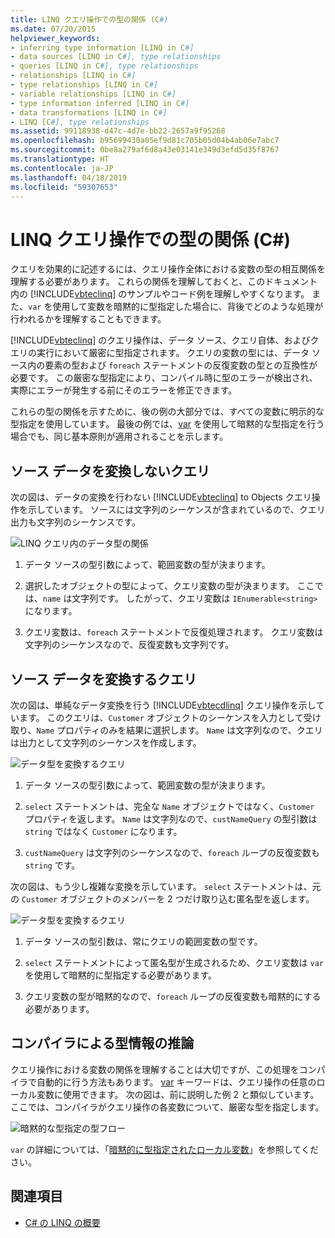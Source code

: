```yaml
---
title: LINQ クエリ操作での型の関係 (C#)
ms.date: 07/20/2015
helpviewer_keywords:
- inferring type information [LINQ in C#]
- data sources [LINQ in C#], type relationships
- queries [LINQ in C#], type relationships
- relationships [LINQ in C#]
- type relationships [LINQ in C#]
- variable relationships [LINQ in C#]
- type information inferred [LINQ in C#]
- data transformations [LINQ in C#]
- LINQ [C#], type relationships
ms.assetid: 99118938-d47c-4d7e-bb22-2657a9f95268
ms.openlocfilehash: b95699430a05ef9d81c705b05d04b4ab06e7abc7
ms.sourcegitcommit: 0be8a279af6d8a43e03141e349d3efd5d35f8767
ms.translationtype: HT
ms.contentlocale: ja-JP
ms.lasthandoff: 04/18/2019
ms.locfileid: "59307653"
---
```

# <a name="type-relationships-in-linq-query-operations-c"></a>LINQ クエリ操作での型の関係 (C#)
クエリを効果的に記述するには、クエリ操作全体における変数の型の相互関係を理解する必要があります。 これらの関係を理解しておくと、このドキュメント内の [!INCLUDE[vbteclinq](~/includes/vbteclinq-md.md)] のサンプルやコード例を理解しやすくなります。 また、`var` を使用して変数を暗黙的に型指定した場合に、背後でどのような処理が行われるかを理解することもできます。  
  
 [!INCLUDE[vbteclinq](~/includes/vbteclinq-md.md)] のクエリ操作は、データ ソース、クエリ自体、およびクエリの実行において厳密に型指定されます。 クエリの変数の型には、データ ソース内の要素の型および `foreach` ステートメントの反復変数の型との互換性が必要です。 この厳密な型指定により、コンパイル時に型のエラーが検出され、実際にエラーが発生する前にそのエラーを修正できます。  
  
 これらの型の関係を示すために、後の例の大部分では、すべての変数に明示的な型指定を使用しています。 最後の例では、[var](../../../../csharp/language-reference/keywords/var.md) を使用して暗黙的な型指定を行う場合でも、同じ基本原則が適用されることを示します。  
  
## <a name="queries-that-do-not-transform-the-source-data"></a>ソース データを変換しないクエリ  
 次の図は、データの変換を行わない [!INCLUDE[vbteclinq](~/includes/vbteclinq-md.md)] to Objects クエリ操作を示しています。 ソースには文字列のシーケンスが含まれているので、クエリ出力も文字列のシーケンスです。  
  
 ![LINQ クエリ内のデータ型の関係](../../../../csharp/programming-guide/concepts/linq/media/linq_flow1.png "LINQ_flow1")  
  
1. データ ソースの型引数によって、範囲変数の型が決まります。  
  
2. 選択したオブジェクトの型によって、クエリ変数の型が決まります。 ここでは、`name` は文字列です。 したがって、クエリ変数は `IEnumerable<string>` になります。  
  
3. クエリ変数は、`foreach` ステートメントで反復処理されます。 クエリ変数は文字列のシーケンスなので、反復変数も文字列です。  
  
## <a name="queries-that-transform-the-source-data"></a>ソース データを変換するクエリ  
 次の図は、単純なデータ変換を行う [!INCLUDE[vbtecdlinq](~/includes/vbtecdlinq-md.md)] クエリ操作を示しています。 このクエリは、`Customer` オブジェクトのシーケンスを入力として受け取り、`Name` プロパティのみを結果に選択します。 `Name` は文字列なので、クエリは出力として文字列のシーケンスを作成します。  
  
 ![データ型を変換するクエリ](../../../../csharp/programming-guide/concepts/linq/media/linq_flow2.png "LINQ_flow2")  
  
1. データ ソースの型引数によって、範囲変数の型が決まります。  
  
2. `select` ステートメントは、完全な `Name` オブジェクトではなく、`Customer` プロパティを返します。 `Name` は文字列なので、`custNameQuery` の型引数は `string` ではなく `Customer` になります。  
  
3. `custNameQuery` は文字列のシーケンスなので、`foreach` ループの反復変数も `string` です。  
  
 次の図は、もう少し複雑な変換を示しています。 `select` ステートメントは、元の `Customer` オブジェクトのメンバーを 2 つだけ取り込む匿名型を返します。  
  
 ![データ型を変換するクエリ](../../../../csharp/programming-guide/concepts/linq/media/linq_flow3.png "LINQ_flow3")  
  
1. データ ソースの型引数は、常にクエリの範囲変数の型です。  
  
2. `select` ステートメントによって匿名型が生成されるため、クエリ変数は `var` を使用して暗黙的に型指定する必要があります。  
  
3. クエリ変数の型が暗黙的なので、`foreach` ループの反復変数も暗黙的にする必要があります。  
  
## <a name="letting-the-compiler-infer-type-information"></a>コンパイラによる型情報の推論  
 クエリ操作における変数の関係を理解することは大切ですが、この処理をコンパイラで自動的に行う方法もあります。 [var](../../../../csharp/language-reference/keywords/var.md) キーワードは、クエリ操作の任意のローカル変数に使用できます。 次の図は、前に説明した例 2 と類似しています。 ここでは、コンパイラがクエリ操作の各変数について、厳密な型を指定します。  
  
 ![暗黙的な型指定の型フロー](../../../../csharp/programming-guide/concepts/linq/media/linq_flow4.png "LINQ_flow4")  
  
 `var` の詳細については、「[暗黙的に型指定されたローカル変数](../../../../csharp/programming-guide/classes-and-structs/implicitly-typed-local-variables.md)」を参照してください。  
  
## <a name="see-also"></a>関連項目

- [C# の LINQ の概要](../../../../csharp/programming-guide/concepts/linq/getting-started-with-linq.md)
